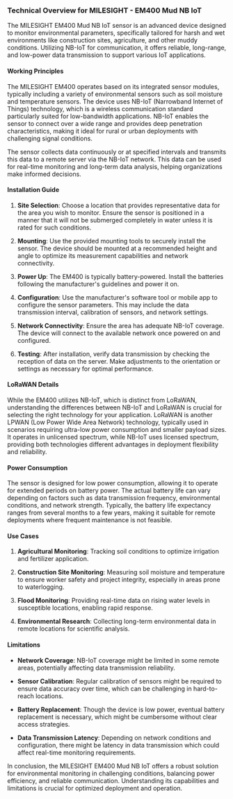 ### Technical Overview for MILESIGHT - EM400 Mud NB IoT

The MILESIGHT EM400 Mud NB IoT sensor is an advanced device designed to monitor environmental parameters, specifically tailored for harsh and wet environments like construction sites, agriculture, and other muddy conditions. Utilizing NB-IoT for communication, it offers reliable, long-range, and low-power data transmission to support various IoT applications.

#### Working Principles

The MILESIGHT EM400 operates based on its integrated sensor modules, typically including a variety of environmental sensors such as soil moisture and temperature sensors. The device uses NB-IoT (Narrowband Internet of Things) technology, which is a wireless communication standard particularly suited for low-bandwidth applications. NB-IoT enables the sensor to connect over a wide range and provides deep penetration characteristics, making it ideal for rural or urban deployments with challenging signal conditions.

The sensor collects data continuously or at specified intervals and transmits this data to a remote server via the NB-IoT network. This data can be used for real-time monitoring and long-term data analysis, helping organizations make informed decisions.

#### Installation Guide

1. **Site Selection**: Choose a location that provides representative data for the area you wish to monitor. Ensure the sensor is positioned in a manner that it will not be submerged completely in water unless it is rated for such conditions.
   
2. **Mounting**: Use the provided mounting tools to securely install the sensor. The device should be mounted at a recommended height and angle to optimize its measurement capabilities and network connectivity.
   
3. **Power Up**: The EM400 is typically battery-powered. Install the batteries following the manufacturer's guidelines and power it on.
   
4. **Configuration**: Use the manufacturer's software tool or mobile app to configure the sensor parameters. This may include the data transmission interval, calibration of sensors, and network settings.

5. **Network Connectivity**: Ensure the area has adequate NB-IoT coverage. The device will connect to the available network once powered on and configured.

6. **Testing**: After installation, verify data transmission by checking the reception of data on the server. Make adjustments to the orientation or settings as necessary for optimal performance.

#### LoRaWAN Details

While the EM400 utilizes NB-IoT, which is distinct from LoRaWAN, understanding the differences between NB-IoT and LoRaWAN is crucial for selecting the right technology for your application. LoRaWAN is another LPWAN (Low Power Wide Area Network) technology, typically used in scenarios requiring ultra-low power consumption and smaller payload sizes. It operates in unlicensed spectrum, while NB-IoT uses licensed spectrum, providing both technologies different advantages in deployment flexibility and reliability.

#### Power Consumption

The sensor is designed for low power consumption, allowing it to operate for extended periods on battery power. The actual battery life can vary depending on factors such as data transmission frequency, environmental conditions, and network strength. Typically, the battery life expectancy ranges from several months to a few years, making it suitable for remote deployments where frequent maintenance is not feasible.

#### Use Cases

1. **Agricultural Monitoring**: Tracking soil conditions to optimize irrigation and fertilizer application.
   
2. **Construction Site Monitoring**: Measuring soil moisture and temperature to ensure worker safety and project integrity, especially in areas prone to waterlogging.

3. **Flood Monitoring**: Providing real-time data on rising water levels in susceptible locations, enabling rapid response.

4. **Environmental Research**: Collecting long-term environmental data in remote locations for scientific analysis.

#### Limitations

- **Network Coverage**: NB-IoT coverage might be limited in some remote areas, potentially affecting data transmission reliability.
  
- **Sensor Calibration**: Regular calibration of sensors might be required to ensure data accuracy over time, which can be challenging in hard-to-reach locations.
  
- **Battery Replacement**: Though the device is low power, eventual battery replacement is necessary, which might be cumbersome without clear access strategies.

- **Data Transmission Latency**: Depending on network conditions and configuration, there might be latency in data transmission which could affect real-time monitoring requirements.

In conclusion, the MILESIGHT EM400 Mud NB IoT offers a robust solution for environmental monitoring in challenging conditions, balancing power efficiency, and reliable communication. Understanding its capabilities and limitations is crucial for optimized deployment and operation.
